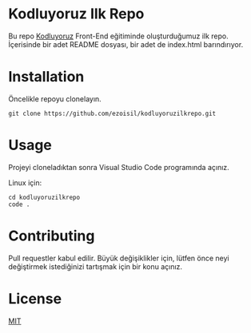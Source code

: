 # Kodluyoruz Ilk Repo


Bu repo [Kodluyoruz](https://www.kodluyoruz.org/) Front-End eğitiminde oluşturduğumuz ilk repo. İçerisinde bir adet README dosyası, bir adet de index.html barındırıyor.

# Installation

Öncelikle repoyu clonelayın. 

`git clone https://github.com/ezoisil/kodluyoruzilkrepo.git`

# Usage 

Projeyi cloneladıktan sonra Visual Studio Code programında açınız.

Linux için:

```
cd kodluyoruzilkrepo
code .
```
# Contributing 

Pull requestler kabul edilir. Büyük değişiklikler için, lütfen önce neyi değiştirmek istediğinizi tartışmak için bir konu açınız.

# License

[MIT](https://choosealicense.com/licenses/mit/)